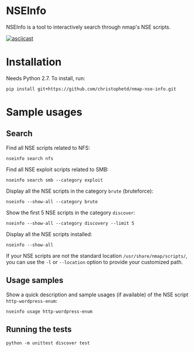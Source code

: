 # NSEInfo

NSEInfo is a tool to interactively search through nmap's NSE scripts.

[![asciicast](https://asciinema.org/a/4av670luoetzj17y7oxho3juh.png)](https://asciinema.org/a/4av670luoetzj17y7oxho3juh)


# Installation

Needs Python 2.7. To install, run:

```
pip install git+https://github.com/christophetd/nmap-nse-info.git
```

# Sample usages

## Search

Find all NSE scripts related to NFS:

```
nseinfo search nfs
```

Find all NSE exploit scripts related to SMB:

```
nseinfo search smb --category exploit
```

Display all the NSE scripts in the category `brute` (bruteforce):

```
nseinfo --show-all --category brute
```

Show the first 5 NSE scripts in the category `discover`:

```
nseinfo --show-all --category discovery --limit 5
```

Display all the NSE scripts installed:

```
nseinfo --show-all
```

If your NSE scripts are not the standard location `/usr/share/nmap/scripts/`, you can use the `-l` or `--location` option to provide your customized path.

## Usage samples

Show a quick description and sample usages (if available) of the NSE script `http-wordpress-enum`:

```
nseinfo usage http-wordpress-enum
```
 
## Running the tests

```
python -m unittest discover test
```
